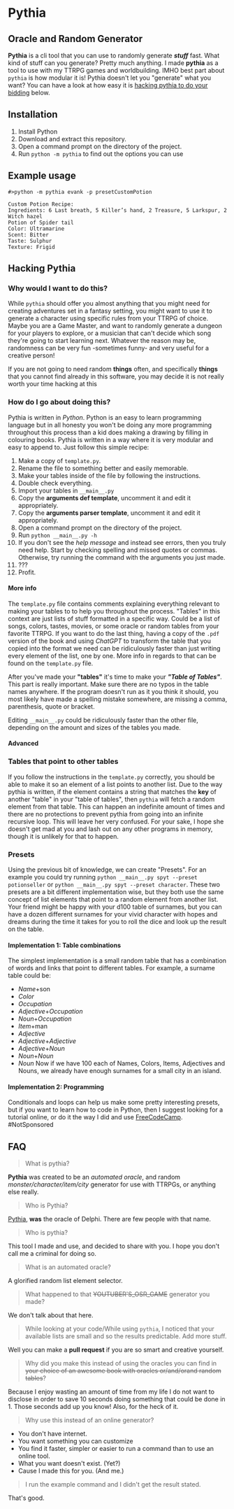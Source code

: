 # Pythia

## Oracle and Random Generator
**Pythia** is a cli tool that you can use to randomly generate ***stuff*** fast. What kind of stuff can you generate? Pretty much anything.
I made **pythia** as a tool to use with my TTRPG games and worldbuilding. 
IMHO best part about `pythia` is how modular it is! Pythia doesn't let you "generate" what you want? You can have a look at how easy it is [hacking pythia to do your bidding](##Hacking-pythia) below.


## Installation
1. Install Python
1. Download and extract this repository.
1. Open a command prompt on the directory of the project.
1. Run `python -m pythia` to find out the options you can use


## Example usage
```
#>python -m pythia evank -p presetCustomPotion

Custom Potion Recipe: 
Ingredients: 6 Last breath, 5 Killer’s hand, 2 Treasure, 5 Larkspur, 2 Witch hazel
Potion of Spider tail
Color: Ultramarine
Scent: Bitter
Taste: Sulphur
Texture: Frigid
```


## Hacking Pythia
### Why would I want to do this?
While `pythia` should offer you almost anything that you might need for creating adventures set in a fantasy setting, you might want to use it to generate a character using specific rules from your TTRPG of choice. Maybe you are a Game Master, and want to randomly generate a dungeon for your players to explore, or a musician that can't decide which song they're going to start learning next. Whatever the reason may be, randomness can be very fun -sometimes funny- and very useful for a creative person!

If you are not going to need random **things** often, and specifically **things** that you cannot find already in this software, you may decide it is not really worth your time hacking at this

### How do I go about doing this?
Pythia is written in *Python*. Python is an easy to learn programming language but in all honesty you won't be doing any more programming throughout this process than a kid does making a drawing by filling in colouring books. Pythia is written in a way where it is very modular and easy to append to. Just follow this simple recipe:
1. Make a copy of `template.py`.
1. Rename the file to something better and easily memorable.
1. Make your tables inside of the file by following the instructions.
1. Double check everything.
1. Import your tables in `__main__.py`
1. Copy the **arguments def template**, uncomment it and edit it appropriately.
1. Copy the **arguments parser template**, uncomment it and edit it appropriately.
1. Open a command prompt on the directory of the project.
1. Run `python __main__.py -h`
1. If you don't see the *help message* and instead see errors, then you truly need help. Start by checking spelling and missed quotes or commas. Otherwise, try running the command with the arguments you just made.
1. ???
1. Profit.

#### More info

The `template.py` file contains comments explaining everything relevant to making your tables to to help you throughout the process. "Tables" in this context are just lists of stuff formatted in a specific way. Could be a list of songs, colors, tastes, movies, or some oracle or random tables from your favorite TTRPG. If you want to do the last thing, having a copy of the `.pdf` version of the book and using *ChatGPT* to transform the table that you copied into the format we need can be ridiculously faster than just writing every element of the list, one by one. More info in regards to that can be found on the `template.py` file.

After you've made your **"tables"** it's time to make your ***"Table of Tables"***. This part is really important. Make sure there are no typos in the table names anywhere. If the program doesn't run as it you think it should, you most likely have made a spelling mistake somewhere, are missing a comma, parenthesis, quote or bracket.

Editing `__main__.py` could be ridiculously faster than the other file, depending on the amount and sizes of the tables you made.

#### Advanced

### Tables that point to other tables
If you follow the instructions in the `template.py` correctly, you should be able to make it so an element of a list points to another list. Due to the way pythia is written, if the element contains a string that matches the **key** of another "table" in your "table of tables", then `pythia` will fetch a random element from that table.
This can happen an indefinite amount of times and there are no protections to prevent pythia from going into an infinite recursive loop. This will leave her very confused. For your sake, I hope she doesn't get mad at you and lash out on any other programs in memory, though it is unlikely for that to happen.
### Presets
Using the previous bit of knowledge, we can create "Presets". For an example you could try running `python __main__.py spyt --preset potionseller` or `python __main__.py spyt --preset character`.
These two presets are a bit different implementation wise, but they both use the same concept of list elements that point to a random element from another list. Your friend might be happy with your d100 table of surnames, but you can have a dozen different surnames for your vivid character with hopes and dreams during the time it takes for you to roll the dice and look up the result on the table.
#### Implementation 1: Table combinations
The simplest implementation is a small random table that has a combination of words and links that point to different tables. For example, a surname table could be:
- *Name*+son
- *Color*
- *Occupation*
- *Adjective*+*Occupation*
- *Noun*+*Occupation*
- *Item*+man
- *Adjective*
- *Adjective*+*Adjective*
- *Adjective*+*Noun*
- *Noun*+*Noun*
- *Noun*
Now if we have 100 each of Names, Colors, Items, Adjectives and Nouns, we already have enough surnames for a small city in an island.
#### Implementation 2: Programming
Conditionals and loops can help us make some pretty interesting presets, but if you want to learn how to code in Python, then I suggest looking for a tutorial online, or do it the way I did and use [FreeCodeCamp](freecodecamp.org). #NotSponsored


## FAQ
>What is pythia?

**Pythia** was created to be an *automated oracle*, and random *monster/character/item/city* generator for use with TTRPGs, or anything else really.

>Who is Pythia?

[Pythia](https://wikipedia.com/wiki/Pythia), **was** the oracle of Delphi. There are few people with that name.

>Who is pythia?

This tool I made and use, and decided to share with you. I hope you don't call me a criminal for doing so.


>What is an automated oracle?

A glorified random list element selector.

>What happened to that ~~YOUTUBER'S_OSR_GAME~~ generator you made?

We don't talk about that here.

> While looking at your code/While using `pythia`, I noticed that your available lists are small and so the results predictable. Add more stuff.

Well you can make a **pull request** if you are so smart and creative yourself.

> Why did you make this instead of using the oracles you can find in ~~your choice of an awesome book with oracles or/and/orand random tables~~?

Because I enjoy wasting an amount of time from my life I do not want to disclose in order to save 10 seconds doing something that could be done in 1. Those seconds add up you know! Also, for the heck of it.

> Why use this instead of an online generator?

- You don't have internet.
- You want something you can customize
- You find it faster, simpler or easier to run a command than to use an online tool.
- What you want doesn't exist. (Yet?)
- Cause I made this for you. (And me.)

> I run the example command and I didn't get the result stated.

That's good.
